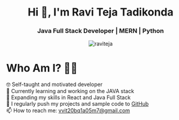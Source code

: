 <h1 align="center">Hi 👋, I'm Ravi Teja Tadikonda</h1>
<h3 align="center">Java Full Stack Developer | MERN | Python</h3>

<p align="center"> <img src="https://komarev.com/ghpvc/?username=raviteja&label=Profile%20views&color=0e75b6&style=flat" alt="raviteja" /> </p>

# Who Am I? 🌟🤠
🤓 Self-taught and motivated developer  
🔭 Currently learning and working on the JAVA stack  
🌱 Expanding my skills in React and Java Full Stack  
📝 I regularly push my projects and sample code to [GitHub](https://github.com/Raviteja2003)  
📫 How to reach me: vvit20bq1a05m7@gmail.com


